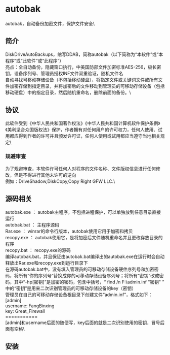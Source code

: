 # autobak
autobak，自动备份加密文件，保护文件安全\
## 简介
DiskDriveAutoBackups，缩写DDAB，简称autobak（以下简称为“本软件”或“本程序”或“此软件”或“此程序”）\
亮点：全自动备份，隐藏窗口执行，中美国防部文件加密标准AES-256，极长密钥，设备序列号、管理员授权INF文件双重验证，随机文件名\
自动寻找可移动存储设备（不包括移动硬盘），将指定文件或关键词文件或所有文件加密存储到指定目录，并将加密后的文件移动到管理员的可移动存储设备（包括移动硬盘）中的指定目录，然后随机重命名，删除前面的备份。\
## 协议
此软件受到《中华人民共和国著作权法》《中华人民共和国计算机软件保护条例》《美利坚合众国版权法》保护，作者拥有对任何用户的许可权力，任何人使用、试用都应得到作者的许可并且颁发许可证，任何人使用或试用都应当遵守当地相关规定\
### 规避审查
为了规避审查，本软件许可任何人对程序的文件名称、文件版权信息进行任何修改，但是不得进行其他未许可的逆向\
例如：DriveShadow,DiskCopy,Copy Right GFW LLC.\
## 源码相关
autobak.exe ： autobak主程序，不包括进程保护，可以单独放到任意目录直接运行\
autobak.bat ： 主程序源码\
Rar.exe ： winrar的命令行版本，autobak使用它用于加密和拷贝\
recopy.exe ： autobak使用它，是将加密后文件随机重命名并且更改存放目录的程序\
recopy.bat ： recopy.exe的源码\
编译autobak.bat，并且保证由autobak.bat编译出的autobak.exe在运行时会自动释放出Rar.exe和recopy.exe到运行目录下\
在源码autobak.bat中，没有填入管理员的可移动存储设备硬件序列号和加密密码，将所有“你的序列号”替换成你的可移动存储设备序列号；将所有“密钥”改成密码，其中“-hp[密钥]”是加密的密码，包含中括号，“ find /n F:\admin.inf "密钥" ” 中的“密钥”是用来二次识别管理员的可移动存储设备的key（密钥）\
管理员在自己的可移动存储设备根目录下创建文件“admin.inf”，格式如下：\
[admin]\
username: FangBinxing\
key: Great_Firewall\
===========\
[admin]和username后面的随便写，key后面的就是二次识别使用的密钥，冒号后面有空格\
## 安装

